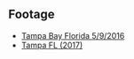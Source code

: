 ## Footage

- [Tampa Bay Florida 5/9/2016](https://www.youtube.com/watch?v=SPW-t4p38Jo)
- [Tampa FL (2017)](https://www.youtube.com/watch?v=HRZ4M5dfQV0)
